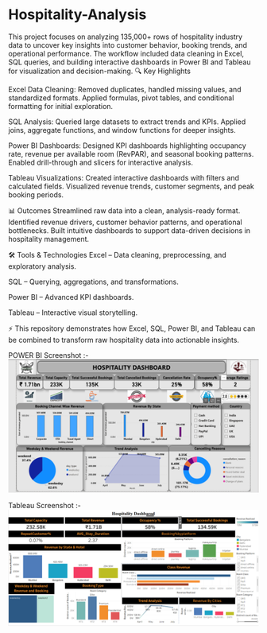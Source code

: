 # Hospitality-Analysis
This project focuses on analyzing 135,000+ rows of hospitality industry data to uncover key insights into customer behavior, booking trends, and operational performance. The workflow included data cleaning in Excel, SQL queries, and building interactive dashboards in Power BI and Tableau for visualization and decision-making.
🔍 Key Highlights

Excel Data Cleaning:
Removed duplicates, handled missing values, and standardized formats.
Applied formulas, pivot tables, and conditional formatting for initial exploration.

SQL Analysis:
Queried large datasets to extract trends and KPIs.
Applied joins, aggregate functions, and window functions for deeper insights.

Power BI Dashboards:
Designed KPI dashboards highlighting occupancy rate, revenue per available room (RevPAR), and seasonal booking patterns.
Enabled drill-through and slicers for interactive analysis.

Tableau Visualizations:
Created interactive dashboards with filters and calculated fields.
Visualized revenue trends, customer segments, and peak booking periods.

📊 Outcomes
Streamlined raw data into a clean, analysis-ready format.
Identified revenue drivers, customer behavior patterns, and operational bottlenecks.
Built intuitive dashboards to support data-driven decisions in hospitality management.

🛠️ Tools & Technologies
Excel – Data cleaning, preprocessing, and exploratory analysis.

SQL – Querying, aggregations, and transformations.

Power BI – Advanced KPI dashboards.

Tableau – Interactive visual storytelling.

⚡ This repository demonstrates how Excel, SQL, Power BI, and Tableau can be combined to transform raw hospitality data into actionable insights.

POWER BI Screenshot :-
![image alt](https://github.com/MuzammilAzeem/Hospitality-Analysis/blob/8aa13087aeed047412d46c0514da52ac7a92a863/Hospitality%20PowerBI%20scrnshot.png)

Tableau Screenshot :-
![image alt](https://github.com/MuzammilAzeem/Hospitality-Analysis/blob/2907e63306cff44972612f05d69bf707de30e5c5/Hospitality%20Tableau%20scrnshot%20n.png)
